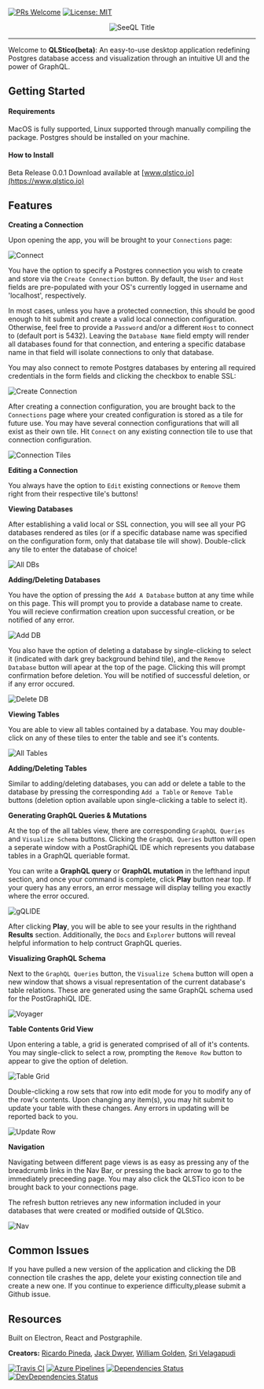 [![PRs Welcome](https://img.shields.io/badge/PRs-welcome-brightgreen.svg?style=flat-square)](http://makeapullrequest.com)
[![License: MIT](https://img.shields.io/badge/License-MIT-yellow.svg)](https://opensource.org/licenses/MIT)

<p align="center">
<img alt="SeeQL Title" src="https://user-images.githubusercontent.com/46896778/61765218-2814ad00-adaa-11e9-9188-1bcf42fcca41.png">
</p>

---

Welcome to **QLStico(beta)**: An easy-to-use desktop application redefining Postgres database access and visualization through an intuitive UI and the power of GraphQL.

## Getting Started

#### Requirements

MacOS is fully supported, Linux supported through manually compiling the package. Postgres should be installed on your machine.

#### How to Install

Beta Release 0.0.1
Download available at [www.qlstico.io](https://www.qlstico.io)

## Features

**Creating a Connection**

Upon opening the app, you will be brought to your `Connections` page:

![Connect](https://user-images.githubusercontent.com/46896778/61913745-0af7ef80-af0c-11e9-873a-484936795f16.png)

You have the option to specify a Postgres connection you wish to create and store via the `Create Connection` button. By default, the `User` and `Host` fields are pre-populated with your OS's currently logged in username and 'localhost', respectively.

In most cases, unless you have a protected connection, this should be good enough to hit submit and create a valid local connection configuration. Otherwise, feel free to provide a `Password` and/or a different `Host` to connect to (default port is 5432). Leaving the `Database Name` field empty will render all databases found for that connection, and entering a specific database name in that field will isolate connections to only that database.

You may also connect to remote Postgres databases by entering all required credentials in the form fields and clicking the checkbox to enable SSL:

![Create Connection](https://user-images.githubusercontent.com/46896778/61913744-0af7ef80-af0c-11e9-921f-cb9ea0ba2ff2.png)

After creating a connection configuration, you are brought back to the `Connections` page where your created configuration is stored as a tile for future use. You may have several connection configurations that will all exist as their own tile. Hit `Connect` on any existing connection tile to use that connection configuration.

![Connection Tiles](https://user-images.githubusercontent.com/46896778/61913916-a9845080-af0c-11e9-9070-79f681ce6695.png)

**Editing a Connection**

You always have the option to `Edit` existing connections or `Remove` them right from their respective tile's buttons!

**Viewing Databases**

After establishing a valid local or SSL connection, you will see all your PG databases rendered as tiles (or if a specific database name was specified on the configuration form, only that database tile will show). Double-click any tile to enter the database of choice!

![All DBs](https://user-images.githubusercontent.com/46896778/61913915-a9845080-af0c-11e9-8a67-5bd84fe9c7b5.png)

**Adding/Deleting Databases**

You have the option of pressing the `Add A Database` button at any time while on this page. This will prompt you to provide a database name to create. You will recieve confirmation creation upon successful creation, or be notified of any error.

![Add DB](https://user-images.githubusercontent.com/46896778/61913742-0af7ef80-af0c-11e9-9665-190b81947ccd.png)

You also have the option of deleting a database by single-clicking to select it (indicated with dark grey background behind tile), and the `Remove Database` button will apear at the top of the page. Clicking this will prompt confirmation before deletion. You will be notified of successful deletion, or if any error occured.

![Delete DB](https://user-images.githubusercontent.com/46896778/61913743-0af7ef80-af0c-11e9-91ac-4b7bab90ff00.png)

**Viewing Tables**

You are able to view all tables contained by a database. You may double-click on any of these tiles to enter the table and see it's contents.

![All Tables](https://user-images.githubusercontent.com/46896778/61913741-0af7ef80-af0c-11e9-9eb7-afe161c78d51.png)

**Adding/Deleting Tables**

Similar to adding/deleting databases, you can add or delete a table to the database by pressing the corresponding `Add a Table` or `Remove Table` buttons (deletion option available upon single-clicking a table to select it).

**Generating GraphQL Queries & Mutations**

At the top of the all tables view, there are corresponding `GraphQL Queries` and `Visualize Schema` buttons. Clicking the `GraphQL Queries` button will open a seperate window with a PostGraphiQL IDE which represents you database tables in a GraphQL queriable format.

You can write a **GraphQL query** or **GraphQL mutation** in the lefthand input section, and once your command is complete, click **Play** button near top. If your query has any errors, an error message will display telling you exactly where the error occured.

![gQLIDE](https://user-images.githubusercontent.com/46896778/61913740-0a5f5900-af0c-11e9-9a10-3f7d380b1974.png)

After clicking **Play**, you will be able to see your results in the righthand **Results** section. Additionally, the `Docs` and `Explorer` buttons will reveal helpful information to help contruct
GraphQL queries.

**Visualizing GraphQL Schema**

Next to the `GraphQL Queries` button, the `Visualize Schema` button will open a new window that shows a visual representation of the current database's table relations. These are generated using the same GraphQL schema used for the PostGraphiQL IDE.

![Voyager](https://user-images.githubusercontent.com/46896778/61913738-0a5f5900-af0c-11e9-8762-237a49b9b215.png)

**Table Contents Grid View**

Upon entering a table, a grid is generated comprised of all of it's contents. You may single-click to select a row, prompting the `Remove Row` button to appear to give the option of deletion.

![Table Grid](https://user-images.githubusercontent.com/46896778/61913736-0a5f5900-af0c-11e9-8d30-abf2b6173b74.png)

Double-clicking a row sets that row into edit mode for you to modify any of the row's contents. Upon changing any item(s), you may hit submit to update your table with these changes. Any errors in updating will be reported back to you.

![Update Row](https://user-images.githubusercontent.com/46896778/61913737-0a5f5900-af0c-11e9-85b0-ff93b8fe1d08.png)

**Navigation**

Navigating between different page views is as easy as pressing any of the breadcrumb links in the Nav Bar, or pressing the back arrow to go to the immediately preceeding page. You may also click the QLSTico icon to be brought back to your connections page.

The refresh button retrieves any new information included in your databases that were created or modified outside of QLStico.

![Nav](https://user-images.githubusercontent.com/46896778/61913734-0a5f5900-af0c-11e9-9acc-f04a61bd8947.png)

## Common Issues

If you have pulled a new version of the application and clicking the DB connection tile crashes the app, delete your existing connection tile and create a new one. If you continue to experience difficulty,please submit a Github issue.

## Resources

Built on Electron, React and Postgraphile.

**Creators:** [Ricardo Pineda](http://github.com/ricardopineda93), [Jack Dwyer](https://github.com/dwyfrequency), [William Golden](https://github.com/willgolden5), [Sri Velagapudi](https://github.com/sriv97)

[![Travis CI](https://travis-ci.org/qlstico/parcelQL.svg?branch=master)](https://travis-ci.org/qlstico/parcelQL)
[![Azure Pipelines](https://img.shields.io/vso/build/shamofu/electron-react-parcel-boilerplate/9/master.svg?label=Azure%20Pipelines&style=flat-square)](https://dev.azure.com/shamofu/electron-react-parcel-boilerplate/_build/latest?definitionId=9)
[![Dependencies Status](https://img.shields.io/david/shamofu/electron-react-parcel-boilerplate.svg?style=flat-square)](https://david-dm.org/shamofu/electron-react-parcel-boilerplate)
[![DevDependencies Status](https://img.shields.io/david/dev/shamofu/electron-react-parcel-boilerplate.svg?style=flat-square)](https://david-dm.org/shamofu/electron-react-parcel-boilerplate?type=dev)
